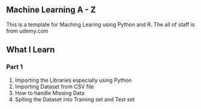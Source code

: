 ## Machine Learning A - Z
This is a template for Maching Learing using Python and R.
The all of staff is from udemy.com

## What I Learn
### Part 1
1. Importing the Libraries especially using Python
2. Importing Dataset from CSV file
3. How to handle Missing Data
4. Splling the Dataset into Training set and Test set
